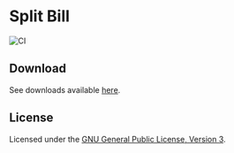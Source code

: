 # Split Bill
![CI](https://github.com/DragoonBoots/splitbill/workflows/CI/badge.svg)

## Download
See downloads available [here](https://dragoonboots.github.io/splitbill/download.html).

## License
Licensed under the [GNU General Public License, Version 3](https://www.gnu.org/licenses/gpl-3.0.html).
